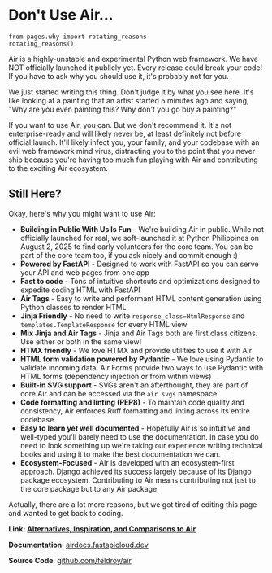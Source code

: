 # Don't Use Air...

```air-live
from pages.why import rotating_reasons
rotating_reasons()
```

Air is a highly-unstable and experimental Python web framework. We have NOT officially launched it publicly yet. Every release could break your code! If you have to ask why you should use it, it's probably not for you.

We just started writing this thing. Don't judge it by what you see here. It's like looking at a painting that an artist started 5 minutes ago and saying, "Why are you even painting this? Why don't you go buy a painting?"

If you want to use Air, you can. But we don't recommend it. It's not enterprise-ready and will likely never be, at least definitely not before official launch. It'll likely infect you, your family, and your codebase with an evil web framework mind virus, distracting you to the point that you never ship because you're having too much fun playing with Air and contributing to the exciting Air ecosystem.

## Still Here?

Okay, here's why you might want to use Air:

- **Building in Public With Us Is Fun** - We're building Air in public. While not officially launched for real, we soft-launched it at Python Philippines on August 2, 2025 to find early volunteers for the core team. You can be part of the core team too, if you ask nicely and commit enough :)
- **Powered by FastAPI** - Designed to work with FastAPI so you can serve your API and web pages from one app
- **Fast to code** - Tons of intuitive shortcuts and optimizations designed to expedite coding HTML with FastAPI
- **Air Tags** - Easy to write and performant HTML content generation using Python classes to render HTML
- **Jinja Friendly** - No need to write `response_class=HtmlResponse` and `templates.TemplateResponse` for every HTML view
- **Mix Jinja and Air Tags** - Jinja and Air Tags both are first class citizens. Use either or both in the same view!
- **HTMX friendly** - We love HTMX and provide utilities to use it with Air
- **HTML form validation powered by Pydantic** - We love using Pydantic to validate incoming data. Air Forms provide two ways to use Pydantic with HTML forms (dependency injection or from within views)
- **Built-in SVG support** - SVGs aren't an afterthought, they are part of core Air and can be accessed via the `air.svgs` namespace
- **Code formatting and linting (PEP8)** - To maintain code quality and consistency, Air enforces Ruff formatting and linting across its entire codebase
- **Easy to learn yet well documented** - Hopefully Air is so intuitive and well-typed you'll barely need to use the documentation. In case you do need to look something up we're taking our experience writing technical books and using it to make the best documentation we can.
- **Ecosystem-Focused** - Air is developed with an ecosystem-first approach. Django achieved its success largely because of its Django package ecosystem. Contributing to Air means contributing not just to the core package but to any Air package.

Actually, there are a lot more reasons, but we got tired of editing this page and wanted to get back to coding.

**Link: [Alternatives, Inspiration, and Comparisons to Air](https://airdocs.fastapicloud.dev/about/alternatives)**

**Documentation**: <a href="https://airdocs.fastapicloud.dev/" target="_blank">airdocs.fastapicloud.dev</a>

**Source Code**: <a href="https://github.com/feldroy/air" target="_blank">github.com/feldroy/air</a>
